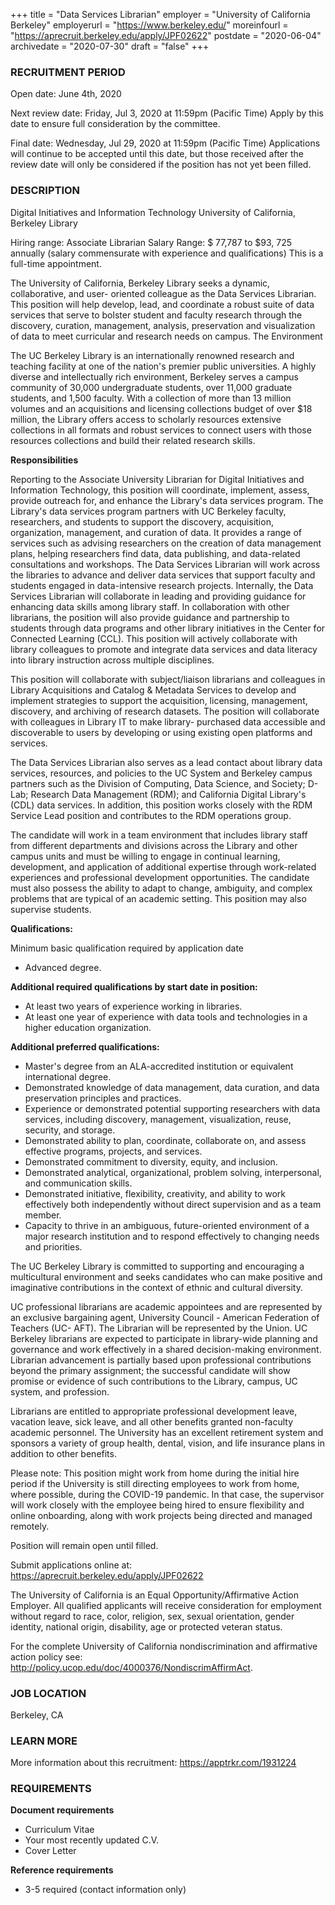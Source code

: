 +++
title = "Data Services Librarian"
employer = "University of California Berkeley"
employerurl = "https://www.berkeley.edu/"
moreinfourl = "https://aprecruit.berkeley.edu/apply/JPF02622"
postdate = "2020-06-04"
archivedate = "2020-07-30"
draft = "false"
+++

### RECRUITMENT PERIOD

Open date: June 4th, 2020

Next review date: Friday, Jul 3, 2020 at 11:59pm (Pacific Time)
Apply by this date to ensure full consideration by the committee.

Final date: Wednesday, Jul 29, 2020 at 11:59pm (Pacific Time)
Applications will continue to be accepted until this date, but those received after the review date will only be considered if the position has not yet been filled.

### DESCRIPTION

Digital Initiatives and Information Technology
University of California, Berkeley Library

Hiring range: Associate Librarian
Salary Range: $ 77,787 to $93, 725 annually (salary commensurate with experience and qualifications)
This is a full-time appointment.

The University of California, Berkeley Library seeks a dynamic, collaborative, and user- oriented colleague as the Data Services Librarian. This position will help develop, lead, and coordinate a robust suite of data services that serve to bolster student and faculty research through the discovery, curation, management, analysis, preservation and visualization of data to meet curricular and research needs on campus.
The Environment

The UC Berkeley Library is an internationally renowned research and teaching facility at one of the nation's premier public universities. A highly diverse and intellectually rich environment, Berkeley serves a campus community of 30,000 undergraduate students, over 11,000 graduate students, and 1,500 faculty. With a collection of more than 13 million volumes and an acquisitions and licensing collections budget of over $18 million, the Library offers access to scholarly resources extensive collections in all formats and robust services to connect users with those resources collections and build their related research skills.

**Responsibilities**

Reporting to the Associate University Librarian for Digital Initiatives and Information Technology, this position will coordinate, implement, assess, provide outreach for, and enhance the Library's data services program. The Library's data services program partners with UC Berkeley faculty, researchers, and students to support the discovery, acquisition, organization, management, and curation of data. It provides a range of services such as advising researchers on the creation of data management plans, helping researchers find data, data publishing, and data-related consultations and workshops. The Data Services Librarian will work across the libraries to advance and deliver data services that support faculty and students engaged in data-intensive research projects. Internally, the Data Services Librarian will collaborate in leading and providing guidance for enhancing data skills among library staff. In collaboration with other librarians, the position will also provide guidance and partnership to students through data programs and other library initiatives in the Center for Connected Learning (CCL). This position will actively collaborate with library colleagues to promote and integrate data services and data literacy into library instruction across multiple disciplines.

This position will collaborate with subject/liaison librarians and colleagues in Library Acquisitions and Catalog & Metadata Services to develop and implement strategies to support the acquisition, licensing, management, discovery, and archiving of research datasets. The position will collaborate with colleagues in Library IT to make library- purchased data accessible and discoverable to users by developing or using existing open platforms and services.

The Data Services Librarian also serves as a lead contact about library data services, resources, and policies to the UC System and Berkeley campus partners such as the Division of Computing, Data Science, and Society; D-Lab; Research Data Management (RDM); and California Digital Library's (CDL) data services. In addition, this position works closely with the RDM Service Lead position and contributes to the RDM operations group.

The candidate will work in a team environment that includes library staff from different departments and divisions across the Library and other campus units and must be willing to engage in continual learning, development, and application of additional expertise through work-related experiences and professional development opportunities. The candidate must also possess the ability to adapt to change, ambiguity, and complex problems that are typical of an academic setting. This position may also supervise students.

**Qualifications:**

Minimum basic qualification required by application date
- Advanced degree.

**Additional required qualifications by start date in position:**
- At least two years of experience working in libraries.
- At least one year of experience with data tools and technologies in a higher education organization.

**Additional preferred qualifications:**
- Master's degree from an ALA-accredited institution or equivalent international degree.
- Demonstrated knowledge of data management, data curation, and data preservation principles and practices.
- Experience or demonstrated potential supporting researchers with data services, including discovery, management, visualization, reuse, security, and storage.
- Demonstrated ability to plan, coordinate, collaborate on, and assess effective
programs, projects, and services.
- Demonstrated commitment to diversity, equity, and inclusion.
- Demonstrated analytical, organizational, problem solving, interpersonal, and communication skills.
- Demonstrated initiative, flexibility, creativity, and ability to work effectively both independently without direct supervision and as a team member.
- Capacity to thrive in an ambiguous, future-oriented environment of a major research institution and to respond effectively to changing needs and priorities.

The UC Berkeley Library is committed to supporting and encouraging a multicultural environment and seeks candidates who can make positive and imaginative contributions in the context of ethnic and cultural diversity.

UC professional librarians are academic appointees and are represented by an exclusive bargaining agent, University Council - American Federation of Teachers (UC- AFT). The Librarian will be represented by the Union. UC Berkeley librarians are expected to participate in library-wide planning and governance and work effectively in a shared decision-making environment. Librarian advancement is partially based upon professional contributions beyond the primary assignment; the successful candidate will show promise or evidence of such contributions to the Library, campus, UC system, and profession.

Librarians are entitled to appropriate professional development leave, vacation leave, sick leave, and all other benefits granted non-faculty academic personnel. The University has an excellent retirement system and sponsors a variety of group health, dental, vision, and life insurance plans in addition to other benefits.

Please note: This position might work from home during the initial hire period if the University is still directing employees to work from home, where possible, during the COVID-19 pandemic. In that case, the supervisor will work closely with the employee being hired to ensure flexibility and online onboarding, along with work projects being directed and managed remotely.

Position will remain open until filled.

Submit applications online at:
https://aprecruit.berkeley.edu/apply/JPF02622

The University of California is an Equal Opportunity/Affirmative Action Employer. All qualified applicants will receive consideration for employment without regard to race, color, religion, sex, sexual orientation, gender identity, national origin, disability, age or protected veteran status.

For the complete University of California nondiscrimination and affirmative action policy see:
http://policy.ucop.edu/doc/4000376/NondiscrimAffirmAct.

### JOB LOCATION
Berkeley, CA

### LEARN MORE
More information about this recruitment:
https://apptrkr.com/1931224

### REQUIREMENTS
**Document requirements**
- Curriculum Vitae
- Your most recently updated C.V.
- Cover Letter

**Reference requirements**
- 3-5 required (contact information only)
